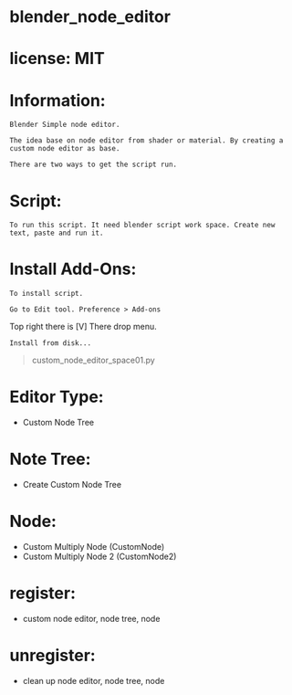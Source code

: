 # blender_node_editor

# license: MIT


# Information:
    Blender Simple node editor.

    The idea base on node editor from shader or material. By creating a custom node editor as base.

    There are two ways to get the script run.

# Script:

    To run this script. It need blender script work space. Create new text, paste and run it.

# Install Add-Ons:
    To install script. 
```    
Go to Edit tool. Preference > Add-ons
```
Top right there is [V] There drop menu.
```
Install from disk...
```
> custom_node_editor_space01.py


# Editor Type:
- Custom Node Tree

# Note Tree:
- Create Custom Node Tree

# Node:
- Custom Multiply Node (CustomNode)
- Custom Multiply Node 2 (CustomNode2)

# register:
- custom node editor, node tree, node

# unregister:
- clean up node editor, node tree, node